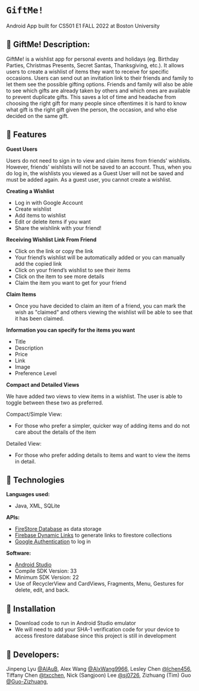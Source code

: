 # `GiftMe!`
Android App built for CS501 E1 FALL 2022 at Boston University

## 🎁 GiftMe! Description:

GiftMe! is a wishlist app for personal events and holidays (eg. Birthday Parties, Christmas Presents, Secret Santas, Thanksgiving, etc.). It allows users to create a wishlist of items they want to receive for specific occasions. Users can send out an invitation link to their friends and family to let them see the possible gifting options. Friends and family will also be able to see which gifts are already taken by others and which ones are available to prevent duplicate gifts. This saves a lot of time and headache from choosing the right gift for many people since oftentimes it is hard to know what gift is the right gift given the person, the occasion, and who else decided on the same gift.

## 🎀 Features

**Guest Users**

Users do not need to sign in to view and claim items from friends' wishlists. However, friends' wishlists will not be saved to an account. Thus, when you do log in, the wishlists you viewed as a Guest User will not be saved and must be added again. As a guest user, you cannot create a wishlist. 

**Creating a Wishlist**
- Log in with Google Account
- Create wishlist
- Add items to wishlist
- Edit or delete items if you want
- Share the wishlink with your friend!

**Receiving Wishlist Link From Friend**
- Click on the link or copy the link
- Your friend’s wishlist will be automatically added or you can manually add the copied link
- Click on your friend’s wishlist to see their items
- Click on the item to see more details
- Claim the item you want to get for your friend

**Claim Items**
- Once you have decided to claim an item of a friend, you can mark the wish as "claimed" and others viewing the wishlist will be able to see that it has been claimed.

**Information you can specify for the items you want**
- Title
- Description
- Price
- Link
- Image
- Preference Level

**Compact and Detailed Views**

We have added two views to view items in a wishlist. The user is able to toggle between these two as preferred. 

Compact/Simple View:
- For those who prefer a simpler, quicker way of adding items and do not care about the details of the item

Detailed View:
- For those who prefer adding details to items and want to view the items in detail.

## 🎀 Technologies ##

**Languages used:** 
- Java, XML, SQLite

**APIs:**
- [FireStore Database](https://firebase.google.com/docs/firestore) as data storage
- [Firebase Dynamic Links](https://firebase.google.com/docs/dynamic-links) to generate links to firestore collections
- [Google Authentication](https://developers.google.com/identity/sign-in/android/start-integrating) to log in

**Software:**
- [Android Studio](https://developer.android.com/) 
- Compile SDK Version: 33
- Minimum SDK Version: 22
- Use of RecyclerView and CardViews, Fragments, Menu, Gestures for delete, edit, and back. 

## 🎀 Installation ##
- Download code to run in Android Studio emulator
- We will need to add your SHA-1 verification code for your device to access firestore database since this project is still in development

## 🎀 Developers:

Jinpeng Lyu [@AlAuB](https://github.com/AlAuB), 
Alex Wang [@AlxWang9966](https://github.com/AlxWang9966),
Lesley Chen [@lchen456](https://github.com/lchen456), 
Tiffany Chen [@txcchen](https://github.com/txcchen),
Nick (Sangjoon) Lee [@sj0726](https://github.com/sj0726),
Zizhuang (Tim) Guo [@Guo-Zizhuang](https://github.com/Guo-Zizhuang),
